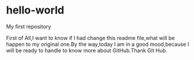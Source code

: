 # hello-world
My first repository

First of All,I want to know if I had change this readme file,what will be happen to my original one.By the way,today I am in a good mood,because I will be ready to handle to know more about GitHub.Thank Git Hub.
